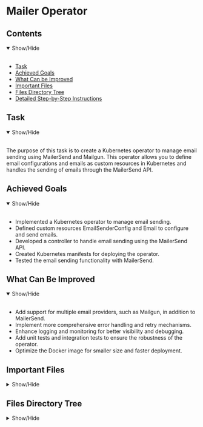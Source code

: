 # Mailer Operator

## Contents
<details open>
<summary>Show/Hide</summary>
<br>

- [Task](#Task)
- [Achieved Goals](#Achieved_Goals)
- [What Can be Improved](#What_Can_Be_Improved)
- [Important Files](#Important_Files)
- [Files Directory Tree](#Files_Directory_Tree)
- [Detailed Step-by-Step Instructions](#Detailed_Step-by-Step_Instructions)
</details>

<a name="Task"></a>
## Task
<details open>
<summary>Show/Hide</summary>
<br>

The purpose of this task is to create a Kubernetes operator to manage email sending using MailerSend and Mailgun. This operator allows you to define email configurations and emails as custom resources in Kubernetes and handles the sending of emails through the MailerSend API.

</details>

<a name="Achieved_Goals"></a>
## Achieved Goals
<details open>
<summary>Show/Hide</summary>
<br>

- Implemented a Kubernetes operator to manage email sending.
- Defined custom resources EmailSenderConfig and Email to configure and send emails.
- Developed a controller to handle email sending using the MailerSend API.
- Created Kubernetes manifests for deploying the operator.
- Tested the email sending functionality with MailerSend.
</details>

<a name="What_Can_Be_Improved"></a>
## What Can Be Improved
<details open>
<summary>Show/Hide</summary>
<br>

- Add support for multiple email providers, such as Mailgun, in addition to MailerSend.
- Implement more comprehensive error handling and retry mechanisms.
- Enhance logging and monitoring for better visibility and debugging.
- Add unit tests and integration tests to ensure the robustness of the operator.
- Optimize the Docker image for smaller size and faster deployment.
</details>

<a name="Important_Files"></a>
## Important Files
<details>
<summary>Show/Hide</summary>
<br>

- main.go: Entry point for the manager that starts the controller.
- api/v1/email_types.go: Contains the definitions for the custom resources EmailSenderConfig and Email.
- controllers/email_controller.go: Contains the logic for reconciling Email resources and sending emails through MailerSend.
- config/manager/manager.yaml: Kubernetes manifest for deploying the controller manager.
- config/crd/bases/email.mailerlitetask.com_emails.yaml: Custom Resource Definition (CRD) for the Email resource.
- config/crd/bases/email.mailerlitetask.com_emailsenderconfigs.yaml: Custom Resource Definition (CRD) for the EmailSenderConfig resource.
- config/rbac/role.yaml, config/rbac/role_binding.yaml, config/rbac/service_account.yaml: RBAC configuration for the operator.
- config/test/mailersend_emailsenderconfig.yaml: Sample EmailSenderConfig resource for MailerSend.
- config/test/mailersend_email.yaml: Sample Email resource for testing email sending.

</details>

<a name="Files_Directory_Tree"></a>
## Files Directory Tree
<details>
<summary>Show/Hide</summary>
<br>

```plaintext
.
├── Dockerfile
├── Makefile
├── PROJECT
├── README.md
├── api
│   └── v1
│       ├── email_types.go
│       ├── emailsenderconfig_types.go
│       ├── groupversion_info.go
│       └── zz_generated.deepcopy.go
├── bin
│   └── manager
├── config
│   ├── controller_manager_config.yaml
│   ├── crd
│   │   ├── bases
│   │   │   ├── email.mailerlitetask.com_emails.yaml
│   │   │   ├── email.mailerlitetask.com_emailsenderconfigs.yaml
│   │   │   └── kustomization.yaml
│   │   ├── controller_manager_config_crd.yaml
│   │   └── kustomization.yaml
│   ├── default
│   │   ├── kustomization.yaml
│   │   ├── manager_config_patch.yaml
│   │   └── manager_image_patch.yaml
│   ├── kustomization.yaml
│   ├── manager
│   │   ├── controller_manager_config.yaml
│   │   ├── kustomization.yaml
│   │   ├── manager.yaml
│   │   └── manager_config.yaml
│   ├── rbac
│   │   ├── auth_proxy_client_clusterrole.yaml
│   │   ├── auth_proxy_role.yaml
│   │   ├── auth_proxy_role_binding.yaml
│   │   ├── auth_proxy_service.yaml
│   │   ├── email_editor_role.yaml
│   │   ├── email_viewer_role.yaml
│   │   ├── emailsenderconfig_editor_role.yaml
│   │   ├── emailsenderconfig_viewer_role.yaml
│   │   ├── kustomization.yaml
│   │   ├── leader_election_role.yaml
│   │   ├── leader_election_role_binding.yaml
│   │   ├── mailer-operator-cluster-role-binding.yaml
│   │   ├── mailer-operator-cluster-role.yaml
│   │   ├── role.yaml
│   │   ├── role_binding.yaml
│   │   └── service_account.yaml
│   ├── samples
│   │   ├── email_v1_email.yaml
│   │   ├── email_v1_emailsenderconfig.yaml
│   │   └── kustomization.yaml
│   └── test
│       ├── mailersend-test-pod.yaml
│       ├── mailersend_email.yaml
│       ├── mailersend_emailsenderconfig.yaml
│       ├── mailgun_email.yaml
│       ├── mailgun_emailsenderconfig.yaml
│       ├── new_mailersend_email.yaml
│       └── send_email.sh
├── controllers
│   ├── email_controller.go
│   ├── emailsenderconfig_controller.go
│   └── suite_test.go
├── cover.out
├── fetch-logs.sh
├── go.mod
├── go.sum
├── hack
│   └── boilerplate.go.txt
├── mailersend-secret-token.yaml
├── main.go
└── manager


</details>

<a name="Detailed_Step-by-Step_Instructions"></a>
## Detailed Step-by-Step Instructions
<details open>
<summary>Show/Hide</summary>
<br>

### Prerequisites
- Docker
- Minikube
- kubectl


#### Windows
<details>
<summary>Show/Hide</summary>

- Install Docker Desktop from [here](https://docs.docker.com/desktop/install/windows-install/).
- Install Minikube from [here](https://minikube.sigs.k8s.io/docs/start/?arch=%2Fwindows%2Fx86-64%2Fstable%2F.exe+download).
- Install kubectl from [here](https://kubernetes.io/docs/tasks/tools/install-kubectl-windows/).

</details>

#### macOS
<details>
<summary>Show/Hide</summary>

- Install Docker Desktop from [here](https://docs.docker.com/desktop/install/mac-install/).
- Install Minikube from [here](https://minikube.sigs.k8s.io/docs/start/?arch=%2Fmacos%2Fx86-64%2Fstable%2Fbinary+download).
- Install kubectl from [here](https://kubernetes.io/docs/tasks/tools/install-kubectl-macos/).

</details>

#### Linux
<details>
<summary>Show/Hide</summary>

- Install Docker from [here](https://docs.docker.com/desktop/install/linux-install/).
- Install Minikube from [here](https://minikube.sigs.k8s.io/docs/start/?arch=%2Flinux%2Fx86-64%2Fstable%2Fbinary+download).
- Install kubectl from [here](https://kubernetes.io/docs/tasks/tools/install-kubectl-linux/).

</details>

### Step 1: Clone the Repository

```
git clone https://github.com/awesomeahi95/email-operator.git
cd email-operator
```

### Step 2: Build and Push Docker Image
#### Build the Docker image:

```
docker build -t ahilan95/email-operator:latest .
```

#### Push the Docker image to your Docker repository:

```
docker push ahilan95/email-operator:latest
```

### Step 3: Setup Minikube and Kubernetes Resources
#### Start Minikube:

```
minikube start
```

#### - Create the namespace:

```
kubectl create namespace mailer-operator-system
```

#### Apply the CRDs:

```
kubectl apply -f config/crd/bases/email.mailerlitetask.com_emails.yaml
kubectl apply -f config/crd/bases/email.mailerlitetask.com_emailsenderconfigs.yaml
```

#### Apply the RBAC configuration:

```
kubectl apply -f config/rbac/service_account.yaml
kubectl apply -f config/rbac/role.yaml
kubectl apply -f config/rbac/role_binding.yaml
```

#### Apply the deployment:

```
kubectl apply -f config/manager/manager.yaml
```

### Step 4: Create Secrets and Resources
#### Create Secret for MailerSend API Token

```
kubectl create secret generic mailersend-secret-token \
  --from-literal=api-token='your-api-token' \
  --from-literal=from-email='your-from-email' \
  -n mailer-operator-system
```

#### Change Recipient Email to Preferred Email Address

config/test/mailersend_email.yaml
recipientEmail: <preferred email address>

#### Apply the test EmailSenderConfig and Email resources:

```
kubectl apply -f config/test/mailersend_emailsenderconfig.yaml
kubectl apply -f config/test/mailersend_email.yaml
```

### Step 5: Verify the Deployment
#### Check the logs of the controller manager to ensure emails are being sent:

```
kubectl logs -n mailer-operator-system -l control-plane=controller-manager -f
```

#### Verify that the emails are send successfully to you given email address

</details>